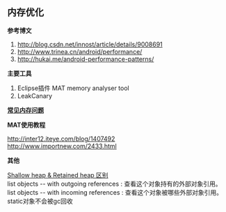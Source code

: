 内存优化
---

**参考博文**

1. http://blog.csdn.net/innost/article/details/9008691
2. http://www.trinea.cn/android/performance/
3. http://hukai.me/android-performance-patterns/

**主要工具**

1. Eclipse插件 MAT memory analyser tool
2. LeakCanary

**[常见内存问题](http://blog.csdn.net/gemmem/article/details/13017999)** 

**MAT使用教程**

http://inter12.iteye.com/blog/1407492  
http://www.importnew.com/2433.html  

**其他**

[Shallow heap & Retained heap 区别](http://bjyzxxds.iteye.com/blog/1532937 )  
list objects -- with outgoing references : 查看这个对象持有的外部对象引用。  
list objects -- with incoming references : 查看这个对象被哪些外部对象引用。  
static对象不会被gc回收